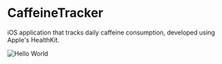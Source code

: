 # CaffeineTracker
iOS application that tracks daily caffeine consumption, developed using Apple's HealthKit.  


![Hello World](https://img.shields.io/endpoint?url=https://helloworld-e8iu3qpky0wh.runkit.sh/)
